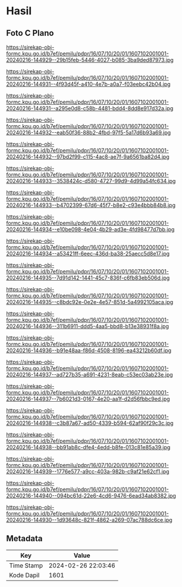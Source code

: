 # Hasil

## Foto C Plano

https://sirekap-obj-formc.kpu.go.id/b7ef/pemilu/pdpr/16/07/10/20/01/1607102001001-20240216-144929--29b15feb-5446-4027-b085-3ba9ded87973.jpg

https://sirekap-obj-formc.kpu.go.id/b7ef/pemilu/pdpr/16/07/10/20/01/1607102001001-20240216-144931--4f93d45f-a410-4e7b-a0a7-f03eebc42b04.jpg

https://sirekap-obj-formc.kpu.go.id/b7ef/pemilu/pdpr/16/07/10/20/01/1607102001001-20240216-144931--a295e0d8-c58b-4481-bdd4-8dd8e917d32a.jpg

https://sirekap-obj-formc.kpu.go.id/b7ef/pemilu/pdpr/16/07/10/20/01/1607102001001-20240216-144932--eab50f36-88b2-4fbd-97f5-5a17d6b93a69.jpg

https://sirekap-obj-formc.kpu.go.id/b7ef/pemilu/pdpr/16/07/10/20/01/1607102001001-20240216-144932--97bd2f99-c115-4ac8-ae7f-9a6561ba82d4.jpg

https://sirekap-obj-formc.kpu.go.id/b7ef/pemilu/pdpr/16/07/10/20/01/1607102001001-20240216-144933--3538424c-d580-4727-99d9-4d99a54fc634.jpg

https://sirekap-obj-formc.kpu.go.id/b7ef/pemilu/pdpr/16/07/10/20/01/1607102001001-20240216-144933--b4702399-67d6-45f7-b8e2-c93e4bbb84b8.jpg

https://sirekap-obj-formc.kpu.go.id/b7ef/pemilu/pdpr/16/07/10/20/01/1607102001001-20240216-144934--e10be098-4e04-4b29-ad3e-4fd98477d7bb.jpg

https://sirekap-obj-formc.kpu.go.id/b7ef/pemilu/pdpr/16/07/10/20/01/1607102001001-20240216-144934--a53421ff-6eec-436d-ba38-25aecc5d8e17.jpg

https://sirekap-obj-formc.kpu.go.id/b7ef/pemilu/pdpr/16/07/10/20/01/1607102001001-20240216-144935--7d91d142-1441-45c7-836f-c6fb83eb506d.jpg

https://sirekap-obj-formc.kpu.go.id/b7ef/pemilu/pdpr/16/07/10/20/01/1607102001001-20240216-144935--c8bdc92e-0e2e-4e57-851d-5a4992105aca.jpg

https://sirekap-obj-formc.kpu.go.id/b7ef/pemilu/pdpr/16/07/10/20/01/1607102001001-20240216-144936--311b6911-ddd5-4aa5-bbd8-b13e38931f8a.jpg

https://sirekap-obj-formc.kpu.go.id/b7ef/pemilu/pdpr/16/07/10/20/01/1607102001001-20240216-144936--b91e48aa-f86d-4508-8196-ea43212b60df.jpg

https://sirekap-obj-formc.kpu.go.id/b7ef/pemilu/pdpr/16/07/10/20/01/1607102001001-20240216-144937--ad727b35-a691-4231-8eab-c53ec03ab23e.jpg

https://sirekap-obj-formc.kpu.go.id/b7ef/pemilu/pdpr/16/07/10/20/01/1607102001001-20240216-144937--7b6021d3-0167-4e20-aa1f-d2d56fbbc9ed.jpg

https://sirekap-obj-formc.kpu.go.id/b7ef/pemilu/pdpr/16/07/10/20/01/1607102001001-20240216-144938--c3b87a67-ad50-4339-b594-62af90f29c3c.jpg

https://sirekap-obj-formc.kpu.go.id/b7ef/pemilu/pdpr/16/07/10/20/01/1607102001001-20240216-144938--bb91ab8c-dfe4-4edd-b8fe-013c81e85a39.jpg

https://sirekap-obj-formc.kpu.go.id/b7ef/pemilu/pdpr/16/07/10/20/01/1607102001001-20240216-144939--1776e577-a9cc-403a-982b-c9af21e62cf1.jpg

https://sirekap-obj-formc.kpu.go.id/b7ef/pemilu/pdpr/16/07/10/20/01/1607102001001-20240216-144940--094bc61d-22e6-4cd6-9476-6ead34ab8382.jpg

https://sirekap-obj-formc.kpu.go.id/b7ef/pemilu/pdpr/16/07/10/20/01/1607102001001-20240216-144930--1d93648c-821f-4862-a269-07ac788dc6ce.jpg


## Metadata

| Key        | Value               |
| ---------- | ------------------- |
| Time Stamp | 2024-02-26 22:03:46 |
| Kode Dapil | 1601                |




